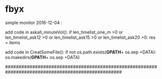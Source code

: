 # fbyx
simple monitor 
2016-12-04 :



add code in askall_minuteVol():
     if len_timelist_one_m >0 or len_timelist_ask12 >0 or len_timelist_ask15 >0 or len_timelist_ask20 >0:
        res = items 
                        
                            
     
add code in  CreatSomeFile():
    if not os.path.exists(__GPATH__+ os.sep +DATA):
        os.makedirs(__GPATH__+ os.sep +DATA)
  
 ################################################################################################### 
